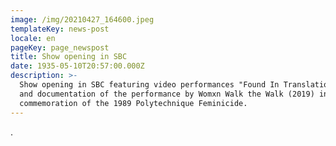```yaml
---
image: /img/20210427_164600.jpeg
templateKey: news-post
locale: en
pageKey: page_newspost
title: Show opening in SBC
date: 1935-05-10T20:57:00.000Z
description: >-
  Show opening in SBC featuring video performances "Found In Translation" (2021)
  and documentation of the performance by Womxn Walk the Walk (2019) in
  commemoration of the 1989 Polytechnique Feminicide.
---
```

.
